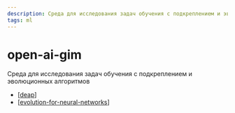 ```yaml
---
description: Среда для исследования задач обучения с подкреплением и эволюционных методов
tags: ml
---
```

# open-ai-gim

Среда для исследования задач обучения с подкреплением и эволюционных алгоритмов

- [[deap]]
- [[evolution-for-neural-networks]]

[//begin]: # "Autogenerated link references for markdown compatibility"
[deap]: deap "Deap - генетические алгоритмы на python"
[evolution-for-neural-networks]: evolution-for-neural-networks "Evolution for neural networks"
[//end]: # "Autogenerated link references"